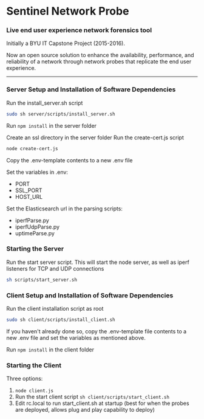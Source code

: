# Sentinel Network Probe

### Live end user experience network forensics tool

Initially a BYU IT Capstone Project (2015-2016).

Now an open source solution to enhance the availability, performance, and reliability of a network through network probes that replicate the end user experience.

----------
### Server Setup and Installation of Software Dependencies

Run the install_server.sh script
```bash
sudo sh server/scripts/install_server.sh
```

Run ```npm install``` in the server folder

Create an ssl directory in the server folder
Run the create-cert.js script
```bash
node create-cert.js
```
Copy the .env-template contents to a new .env file

Set the variables in .env:

- PORT
- SSL_PORT
- HOST_URL

Set the Elasticsearch url in the parsing scripts:

 - iperfParse.py
 - iperfUdpParse.py
 - uptimeParse.py

### Starting the Server
Run the start server script. This will start the node server, as well as iperf listeners for TCP and UDP connections
```bash
sh scripts/start_server.sh
```

### Client Setup and Installation of Software Dependencies

Run the client installation script as root
```bash
sudo sh client/scripts/install_client.sh
```

If you haven't already done so, copy the .env-template file contents to a new .env file and set the variables as mentioned above.

Run ```npm install``` in the client folder

### Starting the Client

Three options:

 1. ```node client.js```
 2. Run the start client script
 ```sh client/scripts/start_client.sh```
 3. Edit rc.local to run start_client.sh at startup (best for when the probes are deployed, allows plug and play capability to deploy)
